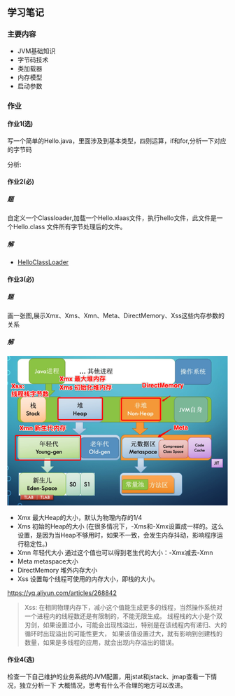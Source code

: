 ## 学习笔记

### 主要内容
- JVM基础知识
- 字节码技术
- 类加载器
- 内存模型
- 启动参数

### 作业

#### 作业1(选)

写一个简单的Hello.java，里面涉及到基本类型，四则运算，if和for,分析一下对应的字节码


分析:

#### 作业2(必)
##### 题
自定义一个Classloader,加载一个Hello.xlaas文件，执行hello文件，此文件是一个Hello.class
文件所有字节处理后的文件。

##### 解

- [HelloClassLoader](JAVA-000/Week_01/HelloClassLoader.java)


#### 作业3(必)
##### 题
画一张图,展示Xmx、Xms、Xmn、Meta、DirectMemory、Xss这些内存参数的关系

##### 解

![JVM参数结构图](Week_01/JVM参数结构图.png)

- Xmx 最大Heap的大小，默认为物理内存的1/4
- Xms 初始的Heap的大小 (在很多情况下，-Xms和-Xmx设置成一样的。这么设置，是因为当Heap不够用时，如果不一致，会发生内存抖动，影响程序运行稳定性。)
- Xmn 年轻代大小 通过这个值也可以得到老生代的大小：-Xmx减去-Xmn
- Meta metaspace大小
- DirectMemory 堆外内存大小
- Xss 设置每个线程可使用的内存大小，即栈的大小。

https://yq.aliyun.com/articles/268842



> Xss: 在相同物理内存下，减小这个值能生成更多的线程，当然操作系统对一个进程内的线程数还是有限制的，不能无限生成。
> 线程栈的大小是个双刃剑，如果设置过小，可能会出现栈溢出，特别是在该线程内有递归、大的循环时出现溢出的可能性更大，
> 如果该值设置过大，就有影响到创建栈的数量，如果是多线程的应用，就会出现内存溢出的错误。


#### 作业4(选)

检查一下自己维护的业务系统的JVM配置，用jstat和jstack、jmap查看一下情况，独立分析一下
大概情况，思考有什么不合理的地方可以改进。